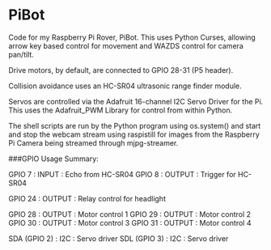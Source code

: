 PiBot
=====

Code for my Raspberry Pi Rover, PiBot. This uses Python Curses, allowing arrow key based control for movement and WAZDS control for camera pan/tilt.

Drive motors, by default, are connected to GPIO 28-31 (P5 header).

Collision avoidance uses an HC-SR04 ultrasonic range finder module.

Servos are controlled via the Adafruit 16-channel I2C Servo Driver for the Pi. This uses the Adafruit_PWM Library for control from within Python.

The shell scripts are run by the Python program using os.system() and start and stop the webcam stream using raspistill for images from the Raspberry Pi Camera being streamed through mjpg-streamer.

###GPIO Usage Summary:

GPIO 7 : INPUT : Echo from HC-SR04
GPIO 8 : OUTPUT : Trigger for HC-SR04

GPIO 24 : OUTPUT : Relay control for headlight

GPIO 28 : OUTPUT : Motor control 1
GPIO 29 : OUTPUT : Motor control 2
GPIO 30 : OUTPUT : Motor control 3
GPIO 31 : OUTPUT : Motor control 4

SDA (GPIO 2) : I2C : Servo driver
SDL (GPIO 3) : I2C : Servo driver

